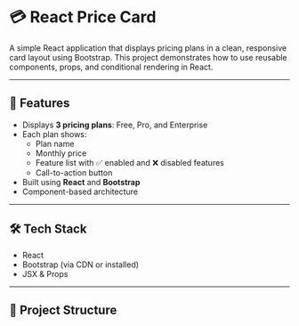# 💳 React Price Card

A simple React application that displays pricing plans in a clean, responsive card layout using Bootstrap. This project demonstrates how to use reusable components, props, and conditional rendering in React.

---

## 🧩 Features

- Displays **3 pricing plans**: Free, Pro, and Enterprise
- Each plan shows:
  - Plan name
  - Monthly price
  - Feature list with ✅ enabled and ❌ disabled features
  - Call-to-action button
- Built using **React** and **Bootstrap**
- Component-based architecture

---


## 🛠️ Tech Stack  

- React
- Bootstrap (via CDN or installed)
- JSX & Props

---

## 📁 Project Structure

